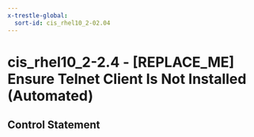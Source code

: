```yaml
---
x-trestle-global:
  sort-id: cis_rhel10_2-02.04
---
```


# cis_rhel10_2-2.4 - \[REPLACE_ME\] Ensure Telnet Client Is Not Installed (Automated)

## Control Statement
